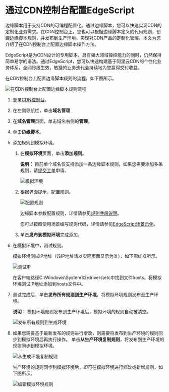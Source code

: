 # 通过CDN控制台配置EdgeScript

边缘脚本用于支持CDN的可编程配置化。通过边缘脚本，您可以快速实现CDN的定制化业务需求。在CDN控制台上，您也可以根据边缘脚本定义的代码规则，创建边缘脚本规则，并发布到生产环境，实现对CDN产品的定制化管理。本文为您介绍了在CDN控制台上配置边缘脚本操作方法。

EdgeScript是为CDN设计的专用脚本，具有强大领域操控能力的同时，仍然保持简单易学的语法。通过EdgeScript，您可以快速构建基于阿里云CDN的个性化业务体系，全网秒级生效，敏捷的业务迭代会持续地为您赢得交付收益。

在CDN控制台上配置边缘脚本规则的流程，如下图所示。

![在CDN控制台上配置边缘脚本规则流程](https://static-aliyun-doc.oss-cn-hangzhou.aliyuncs.com/assets/img/zh-CN/5349174951/p65439.png)

1.  登录[CDN控制台](https://cdn.console.aliyun.com)。

2.  在左侧导航栏，单击**域名管理**

3.  在**域名管理**页面，单击域名右侧的**管理**。

4.  单击**边缘脚本**。

5.  添加规则到模拟环境。

    1.  在**模拟环境**页面，单击**添加规则**。

        **说明：** 目前单个域名仅支持添加一条边缘脚本规则。如果您需要添加多条规则，请[提交工单](https://workorder-intl.console.aliyun.com/?spm=5176.2020520001.aliyun_topbar.18.dbd44bd3e4f845#/ticket/createIndex)申请。

        ![模拟环境](https://static-aliyun-doc.oss-cn-hangzhou.aliyuncs.com/assets/img/zh-CN/5349174951/p65161.png)

    2.  根据界面提示，配置规则。

        ![配置规则](https://static-aliyun-doc.oss-cn-hangzhou.aliyuncs.com/assets/img/zh-CN/5349174951/p98082.png)

        边缘脚本参数配置规则，详情请参见[规则字段说明](/intl.zh-CN/边缘脚本/简介/原理介绍.md)。

        您可以按照使用场景编写规则代码，详情请参见[EdgeScript场景示例](/intl.zh-CN/边缘脚本/EdgeScript场景示例.md)。

    3.  单击**发布到模拟环境**完成添加。

6.  在模拟环境中，测试规则。

    模拟环境测试IP地址（该IP地址请以实际页面显示为准），如下图红框所示。

    ![测试IP](https://static-aliyun-doc.oss-cn-hangzhou.aliyuncs.com/assets/img/zh-CN/6349174951/p65164.png)

    在客户端路径C:\\Windows\\System32\\drivers\\etc中找到文件hosts。将模拟环境测试IP地址添加到hosts文件中。

7.  测试完成后，单击**发布所有规则到生产环境**，将模拟环境规则发布至生产环境。

    **说明：** 模拟环境规则发布到生产环境后，模拟环境的规则自动被清空。

    ![发布所有规则到生成环境](https://static-aliyun-doc.oss-cn-hangzhou.aliyuncs.com/assets/img/zh-CN/6349174951/p65390.png)

8.  如果您需要基于最新发布的规则进行增改，则需要将发布到生产环境的规则同步到模拟环境后再执行操作。 单击**从生产环境复制规则**，将发布到生产环境的规则同步到模拟环境。

    ![从生成环境复制规则](https://static-aliyun-doc.oss-cn-hangzhou.aliyuncs.com/assets/img/zh-CN/6349174951/p65389.png)

    生产环境的规则同步到模拟环境后，即可在模拟环境进行修改或新增规则，如下图所示。

    ![编辑模拟环境规则](https://static-aliyun-doc.oss-cn-hangzhou.aliyuncs.com/assets/img/zh-CN/6349174951/p65397.png)



